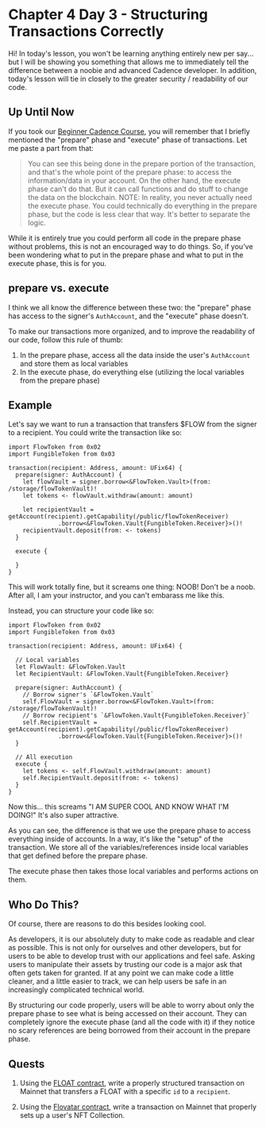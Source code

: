 # Chapter 4 Day 3 - Structuring Transactions Correctly

Hi! In today's lesson, you won't be learning anything entirely new per say... but I will be showing you something that allows me to immediately tell the difference between a noobie and advanced Cadence developer. In addition, today's lesson will tie in closely to the greater security / readability of our code.

## Up Until Now

If you took our <a href="https://github.com/emerald-dao/beginner-cadence-course" target="_blank">Beginner Cadence Course</a>, you will remember that I briefly mentioned the "prepare" phase and "execute" phase of transactions. Let me paste a part from that:

> You can see this being done in the prepare portion of the transaction, and that's the whole point of the prepare phase: to access the information/data in your account. On the other hand, the execute phase can't do that. But it can call functions and do stuff to change the data on the blockchain. NOTE: In reality, you never actually need the execute phase. You could technically do everything in the prepare phase, but the code is less clear that way. It's better to separate the logic.

While it is entirely true you could perform all code in the prepare phase without problems, this is not an encouraged way to do things. So, if you've been wondering what to put in the prepare phase and what to put in the execute phase, this is for you.

## prepare vs. execute

I think we all know the difference between these two: the "prepare" phase has access to the signer's `AuthAccount`, and the "execute" phase doesn't.

To make our transactions more organized, and to improve the readability of our code, follow this rule of thumb:

1. In the prepare phase, access all the data inside the user's `AuthAccount` and store them as local variables
2. In the execute phase, do everything else (utilizing the local variables from the prepare phase)

## Example

Let's say we want to run a transaction that transfers $FLOW from the signer to a recipient. You could write the transaction like so:

```cadence
import FlowToken from 0x02
import FungibleToken from 0x03

transaction(recipient: Address, amount: UFix64) {
  prepare(signer: AuthAccount) {
    let flowVault = signer.borrow<&FlowToken.Vault>(from: /storage/flowTokenVault)!
    let tokens <- flowVault.withdraw(amount: amount)

    let recipientVault = getAccount(recipient).getCapability(/public/flowTokenReceiver)
              .borrow<&FlowToken.Vault{FungibleToken.Receiver}>()!
    recipientVault.deposit(from: <- tokens)
  }

  execute {

  }
}
```

This will work totally fine, but it screams one thing: NOOB! Don't be a noob. After all, I am your instructor, and you can't embarass me like this.

Instead, you can structure your code like so:

```cadence
import FlowToken from 0x02
import FungibleToken from 0x03

transaction(recipient: Address, amount: UFix64) {

  // Local variables
  let FlowVault: &FlowToken.Vault
  let RecipientVault: &FlowToken.Vault{FungibleToken.Receiver}

  prepare(signer: AuthAccount) {
    // Borrow signer's `&FlowToken.Vault`
    self.FlowVault = signer.borrow<&FlowToken.Vault>(from: /storage/flowTokenVault)!
    // Borrow recipient's `&FlowToken.Vault{FungibleToken.Receiver}`
    self.RecipientVault = getAccount(recipient).getCapability(/public/flowTokenReceiver)
              .borrow<&FlowToken.Vault{FungibleToken.Receiver}>()!
  }

  // All execution
  execute {
    let tokens <- self.FlowVault.withdraw(amount: amount)
    self.RecipientVault.deposit(from: <- tokens)
  }
}
```

Now this... this screams "I AM SUPER COOL AND KNOW WHAT I'M DOING!" It's also super attractive. 

As you can see, the difference is that we use the prepare phase to access everything inside of accounts. In a way, it's like the "setup" of the transaction. We store all of the variables/references inside local variables that get defined before the prepare phase.

The execute phase then takes those local variables and performs actions on them.

## Who Do This?

Of course, there are reasons to do this besides looking cool.

As developers, it is our absolutely duty to make code as readable and clear as possible. This is not only for ourselves and other developers, but for users to be able to develop trust with our applications and feel safe. Asking users to manipulate their assets by trusting our code is a major ask that often gets taken for granted. If at any point we can make code a little cleaner, and a little easier to track, we can help users be safe in an increasingly complicated technical world.

By structuring our code properly, users will be able to worry about only the prepare phase to see what is being accessed on their account. They can completely ignore the execute phase (and all the code with it) if they notice no scary references are being borrowed from their account in the prepare phase.

## Quests

1. Using the <a href="https://flow-view-source.com/mainnet/account/0x2d4c3caffbeab845/contract/FLOAT">FLOAT contract</a>, write a properly structured transaction on Mainnet that transfers a FLOAT with a specific `id` to a `recipient`.

2. Using the <a href="https://flow-view-source.com/mainnet/account/0x921ea449dffec68a/contract/Flovatar">Flovatar contract</a>, write a transaction on Mainnet that properly sets up a user's NFT Collection.
